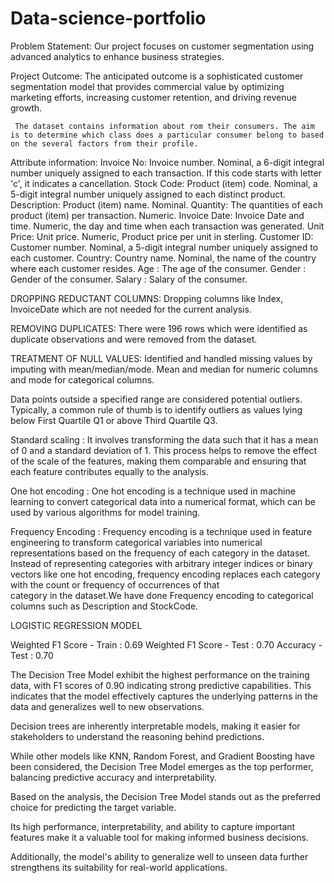 # Data-science-portfolio

Problem Statement: 
     Our project focuses on customer segmentation 
     using advanced analytics to enhance
     business strategies.

Project Outcome: 
     The anticipated outcome is a sophisticated 
     customer segmentation model that provides 
     commercial value by optimizing marketing 
     efforts, increasing customer retention, and 
     driving revenue growth. 

     The dataset contains information about rom their consumers. The aim is to determine which class does a particular consumer belong to based on the several factors from their profile.

Attribute information:
 Invoice No: Invoice number. Nominal, a 6-digit integral number uniquely assigned to each transaction. If this code starts with letter 'c', it indicates a cancellation.
Stock Code: Product (item) code. Nominal, a 5-digit integral number uniquely assigned to each distinct product. Description: Product (item) name. Nominal.
Quantity: The quantities of each product (item) per transaction. Numeric.
Invoice Date: Invoice Date and time. Numeric, the day and time when each transaction was generated.
Unit Price: Unit price. Numeric, Product price per unit in sterling.
Customer ID: Customer number. Nominal, a 5-digit integral number uniquely 
       assigned to each customer.
Country: Country name. Nominal, the name of the country where each customer resides.
Age : The age of the consumer.
Gender : Gender of the consumer.
Salary : Salary of the consumer.

DROPPING REDUCTANT COLUMNS:
Dropping columns like Index, InvoiceDate which are not needed for the current analysis.

REMOVING DUPLICATES:
There were 196 rows which were identified as duplicate observations and were removed from the dataset.

TREATMENT OF NULL VALUES:
Identified and handled missing values by imputing with 
       mean/median/mode.
Mean and median for numeric columns and mode for categorical columns.

Data points outside a specified range are considered potential outliers. Typically, a common rule of thumb is to identify outliers as values lying below First Quartile Q1 
or above Third Quartile Q3.

Standard scaling :
 It involves transforming the data such that it has a mean of 0 and a standard deviation of 1. This process helps to remove the effect of the scale of the features, making them comparable and ensuring that each feature contributes equally to the analysis.

One hot encoding :
One hot encoding is a technique used in machine learning to convert categorical data into a numerical format, which can be used by various algorithms for model training.

Frequency Encoding :
Frequency encoding is a technique used in feature engineering to transform categorical variables into numerical representations based on the frequency of each category in the dataset. Instead of representing categories with arbitrary integer indices or binary vectors like one hot encoding, frequency encoding replaces each category with the count or frequency of occurrences of that category in the dataset.We have done Frequency encoding to categorical columns such as Description and StockCode.

LOGISTIC REGRESSION MODEL

Weighted F1 Score - Train : 0.69
Weighted F1 Score - Test : 0.70
Accuracy - Test : 0.70

The Decision Tree Model exhibit the highest performance on the training data, with F1 scores of 0.90 indicating strong predictive capabilities. This indicates that the model effectively captures the underlying patterns in the data and generalizes well to new observations.

Decision trees are inherently interpretable models, making it easier for stakeholders to understand the reasoning behind predictions.

While other models like KNN, Random Forest, and Gradient Boosting have been considered, the Decision Tree Model emerges as the top performer, balancing predictive accuracy and interpretability.

Based on the analysis, the Decision Tree Model stands out as the preferred choice for predicting the target variable.

 Its high performance, interpretability, and ability to capture important features make it a valuable tool for making informed business decisions. 

Additionally, the model's ability to generalize well to unseen data further strengthens its suitability for real-world applications.
